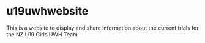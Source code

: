 # u19uwhwebsite
This is a website to display and share information about the current trials for the NZ U19 Girls UWH Team
